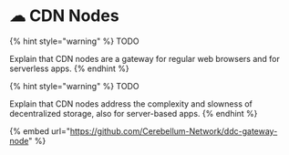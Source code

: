 # ☁ CDN Nodes

{% hint style="warning" %}
TODO

Explain that CDN nodes are a gateway for regular web browsers and for serverless apps.
{% endhint %}

{% hint style="warning" %}
TODO

Explain that CDN nodes address the complexity and slowness of decentralized storage, also for server-based apps.
{% endhint %}

{% embed url="https://github.com/Cerebellum-Network/ddc-gateway-node" %}
